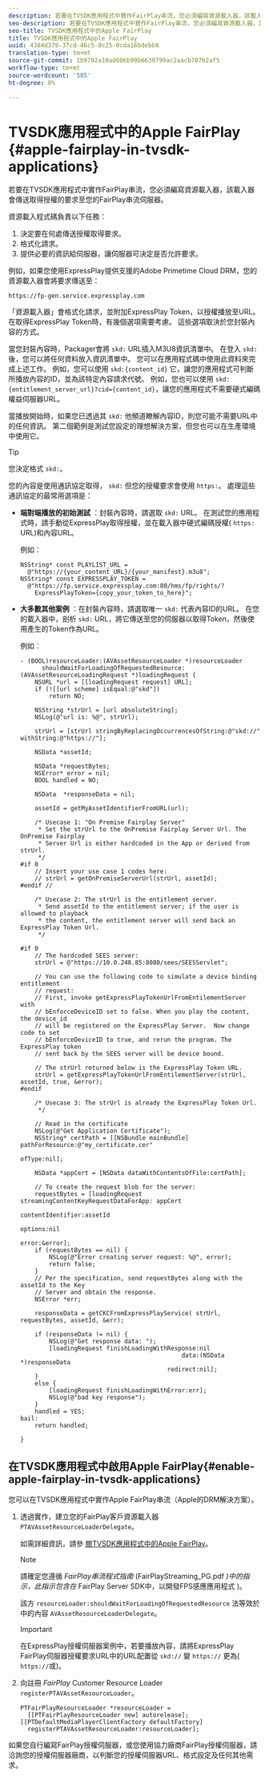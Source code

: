 ```yaml
---
description: 若要在TVSDK應用程式中實作FairPlay串流，您必須編寫資源載入器，該載入器會傳送取得授權的要求至您的FairPlay串流伺服器。
seo-description: 若要在TVSDK應用程式中實作FairPlay串流，您必須編寫資源載入器，該載入器會傳送取得授權的要求至您的FairPlay串流伺服器。
seo-title: TVSDK應用程式中的Apple FairPlay
title: TVSDK應用程式中的Apple FairPlay
uuid: 4384d379-37cd-46c5-8c25-0cda16bdebb8
translation-type: tm+mt
source-git-commit: 1b9792a10ad606b99b6639799ac2aacb707b2af5
workflow-type: tm+mt
source-wordcount: '585'
ht-degree: 0%

---
```



# TVSDK應用程式中的Apple FairPlay  {#apple-fairplay-in-tvsdk-applications}

若要在TVSDK應用程式中實作FairPlay串流，您必須編寫資源載入器，該載入器會傳送取得授權的要求至您的FairPlay串流伺服器。

資源載入程式碼負責以下任務：

1. 決定要在何處傳送授權取得要求。
1. 格式化請求。
1. 提供必要的資訊給伺服器，讓伺服器可決定是否允許要求。

例如，如果您使用ExpressPlay提供支援的Adobe Primetime Cloud DRM，您的資源載入器會將要求傳送至：

```
https://fp-gen.service.expressplay.com
```

「資源載入器」會格式化請求，並附加ExpressPlay Token，以授權播放至URL。 在取得ExpressPlay Token時，有幾個選項需要考慮。 這些選項取決於您封裝內容的方式。

當您封裝內容時，Packager會將 `skd:` URL插入M3U8資訊清單中。 在登入 `skd:` 後，您可以將任何資料放入資訊清單中。 您可以在應用程式碼中使用此資料來完成上述工作。 例如，您可以使用 `skd:{content_id}` 它，讓您的應用程式可判斷所播放內容的ID，並為該特定內容請求代號。 例如，您也可以使用 `skd:{entitlement_server_url}?cid={content_id}`，讓您的應用程式不需要硬式編碼權益伺服器URL。

當播放開始時，如果您已透過其 `skd:` 他頻道瞭解內容ID，則您可能不需要URL中的任何資訊。 第二個範例是測試您設定的理想解決方案，但您也可以在生產環境中使用它。

>[!TIP]
>
>您決定格式 `skd:`。

您的內容是使用通訊協定取得， `skd:` 但您的授權要求會使用 `https:`。 處理這些通訊協定的最常用選項是：

* **端對端播放的初始測試** ：封裝內容時，請選取 `skd:` URL。 在測試您的應用程式時，請手動從ExpressPlay取得授權，並在載入器中硬式編碼授權( `https:` URL)和內容URL。

   例如：

   ```
   NSString* const PLAYLIST_URL =  
     @"https://{your_content_URL}/{your_manifest}.m3u8"; 
   NSString* const EXPRESSPLAY_TOKEN =  
     @"https://fp.service.expressplay.com:80/hms/fp/rights/? 
       ExpressPlayToken={copy_your_token_to_here}";
   ```

* **大多數其他案例** ：在封裝內容時，請選取唯一 `skd:` 代表內容ID的URL。 在您的載入器中，剖析 `skd:` URL，將它傳送至您的伺服器以取得Token，然後使用產生的Token作為URL。

   例如：

   ```
   - (BOOL)resourceLoader:(AVAssetResourceLoader *)resourceLoader  
         shouldWaitForLoadingOfRequestedResource:(AVAssetResourceLoadingRequest *)loadingRequest { 
       NSURL *url = [[loadingRequest request] URL]; 
       if (![[url scheme] isEqual:@"skd"]) 
           return NO; 
   
       NSString *strUrl = [url absoluteString]; 
       NSLog(@"url is: %@", strUrl); 
   
       strUrl = [strUrl stringByReplacingOccurrencesOfString:@"skd://" withString:@"https://"]; 
   
       NSData *assetId; 
   
       NSData *requestBytes; 
       NSError* error = nil; 
       BOOL handled = NO; 
   
       NSData  *responseData = nil; 
   
       assetId = getMyAssetIdentifierFromURL(url); 
   
       /* Usecase 1: "On Premise Fairplay Server" 
        * Set the strUrl to the OnPremise Fairplay Server Url. The OnPremise Fairplay  
        * Server Url is either hardcoded in the App or derived from strUrl. 
        */ 
   #if 0  
       // Insert your use case 1 codes here: 
       // strUrl = getOnPremiseServerUrl(strUrl, assetId); 
   #endif // 
   
       /* Usecase 2: The strUrl is the entitlement server. 
        * Send assetId to the entitlement server; if the user is allowed to playback  
        * the content, the entitlement server will send back an ExpressPlay Token Url. 
        */ 
   
   #if 0 
       // The hardcoded SEES server: 
       strUrl = @"https://10.0.248.85:8080/sees/SEESServlet"; 
   
       // You can use the following code to simulate a device binding entitlement  
       // request:  
       // First, invoke getExpressPlayTokenUrlFromEntilementServer with  
       // bEnforceDeviceID set to false. When you play the content, the device_id  
       // will be registered on the ExpressPlay Server.  Now change code to set  
       // bEnforceDeviceID to true, and rerun the program. The ExpressPlay token  
       // sent back by the SEES server will be device bound. 
   
       // The strUrl returned below is the ExpressPlay Token URL. 
       strUrl = getExpressPlayTokenUrlFromEntilementServer(strUrl, assetId, true, &error); 
   #endif 
   
       /* Usecase 3: The strUrl is already the ExpressPlay Token Url. 
        */ 
   
       // Read in the certificate 
       NSLog(@"Get Application Certificate"); 
       NSString* certPath = [[NSBundle mainBundle] pathForResource:@"my_certificate.cer"  
                                                            ofType:nil]; 
   
       NSData *appCert = [NSData dataWithContentsOfFile:certPath]; 
   
       // To create the request blob for the server: 
       requestBytes = [loadingRequest streamingContentKeyRequestDataForApp: appCert 
                                                         contentIdentifier:assetId  
                                                                   options:nil  
                                                                     error:&error]; 
       if (requestBytes == nil) { 
           NSLog(@"Error creating server request: %@", error); 
           return false; 
       } 
       // Per the specification, send requestBytes along with the assetId to the Key 
       // Server and obtain the response. 
       NSError *err; 
   
       responseData = getCKCFromExpressPlayService( strUrl, requestBytes, assetId, &err); 
   
       if (responseData != nil) { 
           NSLog(@"Get response data: "); 
           [loadingRequest finishLoadingWithResponse:nil  
                                                data:(NSData *)responseData 
                                            redirect:nil]; 
       } 
       else { 
           [loadingRequest finishLoadingWithError:err]; 
           NSLog(@"bad key response"); 
       } 
       handled = YES; 
   bail: 
       return handled; 
   
   }
   ```

## 在TVSDK應用程式中啟用Apple FairPlay{#enable-apple-fairplay-in-tvsdk-applications}

您可以在TVSDK應用程式中實作Apple FairPlay串流（Apple的DRM解決方案）。

1. 透過實作，建立您的FairPlay客戶資源載入器 `PTAVAssetResourceLoaderDelegate`。

   如需詳細資訊，請參 [閱TVSDK應用程式中的Apple FairPlay](../../../tvsdk-1.4-for-ios/c-psdk-ios-1.4-drm-content-security/c-psdk-ios-1.4-apple-fairplay-tvsdk/c-psdk-ios-1.4-apple-fairplay-tvsdk.md)。

   >[!NOTE]
   >
   >請確定您遵循 *FairPlay串流程式指南* (FairPlayStreaming_PG.pdf *)中的指示，此指示包含在* FairPlay Server SDK中，以開發FPS感應應用程式 [](https://developer.apple.com/services-account/download?path=/Developer_Tools/FairPlay_Streaming_SDK/FairPlay_Streaming_Server_SDK.zip))。

   該方 `resourceLoader:shouldWaitForLoadingOfRequestedResource` 法等效於中的內容 `AVAssetResourceLoaderDelegate`。

   >[!IMPORTANT]
   >
   >在ExpressPlay授權伺服器案例中，若要播放內容，請將ExpressPlay FairPlay伺服器授權要求URL中的URL配置從 `skd://` 變 `https://` 更為( `https://`或)。

1. 向註冊 *FairPlay* Customer Resource Loader `registerPTAVAssetResourceLoader`。

   ```
   PTFairPlayResourceLoader *resourceLoader =  
     [[PTFairPlayResourceLoader new] autorelease];  
   [[PTDefaultMediaPlayerClientFactory defaultFactory]  
     registerPTAVAssetResourceLoader:resourceLoader];
   ```

如果您自行編寫FairPlay授權伺服器，或您使用協力廠商FairPlay授權伺服器，請洽詢您的授權伺服器廠商，以判斷您的授權伺服器URL、格式設定及任何其他需求。